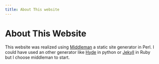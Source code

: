```yaml
---
title: About This website
---
```


# About This Website

This website was realized using <a href="http://www.middlemanapp.com">Middleman</a> a static site generator in Perl.
I could have used an other generator like <a href="https://github.com/hyde/hyde">Hyde</a> in python or <a href="https://github.com/mojombo/jekyll">Jekyll</a> in Ruby but I choose middleman to start.
